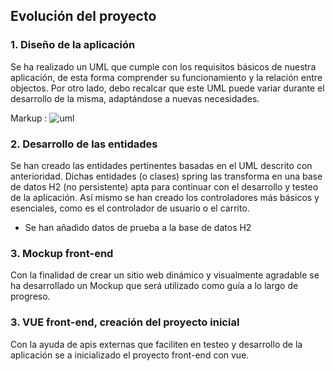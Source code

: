 ## Evolución del proyecto

### 1. Diseño de la aplicación

Se ha realizado un UML que cumple con los requisitos básicos de nuestra aplicación, de esta forma comprender su
funcionamiento y la relación entre objectos. Por otro lado, debo recalcar que este UML puede variar durante el
desarrollo de la misma, adaptándose a nuevas necesidades.

Markup : ![uml](img/arquitectura.png "UML de la aplicacion")

### 2. Desarrollo de las entidades

Se han creado las entidades pertinentes basadas en el UML descrito con anterioridad. Dichas entidades (o clases) spring
las transforma en una base de datos H2 (no persistente) apta para continuar con el desarrollo y testeo de la aplicación.
Así mismo se han creado los controladores más básicos y esenciales, como es el controlador de usuario o el carrito.

- Se han añadido datos de prueba a la base de datos H2

### 3. Mockup front-end

Con la finalidad de crear un sitio web dinámico y visualmente agradable se ha desarrollado un Mockup que será utilizado
como guía a lo largo de progreso.

### 3. VUE front-end, creación del proyecto inicial

Con la ayuda de apis externas que faciliten en testeo y desarrollo de la aplicación se a inicializado el proyecto
front-end con vue.
